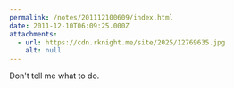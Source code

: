 ```yaml
---
permalink: /notes/201112100609/index.html
date: 2011-12-10T06:09:25.000Z
attachments:
  - url: https://cdn.rknight.me/site/2025/12769635.jpg
    alt: null
---
```


Don't tell me what to do.
